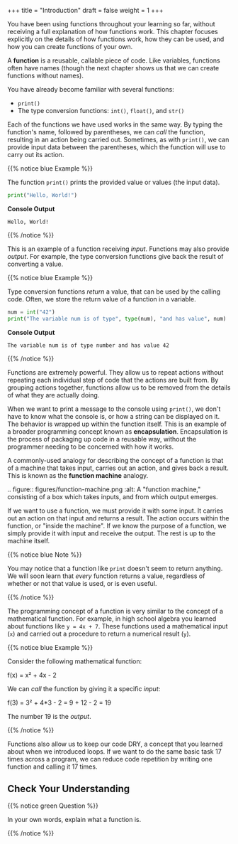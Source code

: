 +++
title = "Introduction"
draft = false
weight = 1
+++

You have been using functions throughout your learning so far, without receiving a full explanation of how functions work.
This chapter focuses explicitly on the details of how functions work, how they can be used, and how you can create functions of your own.

A **function** is a reusable, callable piece of code. Like variables, functions often have names (though the next chapter shows us that we can create functions without names).

You have already become familiar with several functions:

- `print()`
- The type conversion functions: `int()`, `float()`, and `str()`

Each of the functions we have used works in the same way.
By typing the function's name, followed by parentheses, we can *call* the function, resulting in an action being carried out.
Sometimes, as with `print()`, we can provide input data between the parentheses, which the function will use to carry out its action.

{{% notice blue Example %}}

The function ``print()`` prints the provided value or values (the input data).

```python
print("Hello, World!")
```

**Console Output**

```console
Hello, World!
```

{{% /notice %}}

This is an example of a function receiving *input*. Functions may also provide
*output*. For example, the type conversion functions give back the result of
converting a value.

{{% notice blue Example %}}

Type conversion functions *return* a value, that can be used by the calling code. Often, we store the return value of a function in a variable.

```python 
num = int("42")
print("The variable num is of type", type(num), "and has value", num)
```

**Console Output**

```console
The variable num is of type number and has value 42
```

{{% /notice %}}

Functions are extremely powerful.
They allow us to repeat actions without repeating each individual step of code that the actions are built from.
By grouping actions together, functions allow us to be removed from the details of what they are actually doing.

When we want to print a message to the console using `print()`, we don't have to know what the console is, or how a string can be displayed on it.
The behavior is wrapped up within the function itself. This is an example of a broader programming concept known as **encapsulation**.
Encapsulation is the process of packaging up code in a reusable way, without the programmer needing to be concerned with how it works.

A commonly-used analogy for describing the concept of a function is that of a machine that takes input, carries out an action, and gives back a result. This is known as the **function machine** analogy.

.. figure:: figures/function-machine.png
   :alt: A "function machine," consisting of a box which takes inputs, and from which output emerges.

If we want to use a function, we must provide it with some input. It carries
out an action on that input and returns a result. The action occurs within the
function, or "inside the machine". If we know the purpose of a function, we
simply provide it with input and receive the output. The rest is up to the
machine itself.

{{% notice blue Note %}}

You may notice that a function like `print` doesn't seem to return
anything. We will soon learn that *every* function returns a value, regardless
of whether or not that value is used, or is even useful.

{{% /notice %}}

The programming concept of a function is very similar to the concept of a mathematical function. For example, in high school algebra you learned about functions like `y = 4x + 7`. These functions used a mathematical input (`x`) and carried out a procedure to return a numerical result (`y`).

{{% notice blue Example %}}

Consider the following mathematical function:

f(x) = x² + 4x - 2

We can *call* the function by giving it a specific *input*:

f(3) = 3² + 4*3 - 2 = 9 + 12 - 2 = 19

The number 19 is the *output*.

{{% /notice %}}

Functions also allow us to keep our code DRY, a concept that you learned about when we introduced loops. If we want to do the same basic task 17 times across a program, we can reduce code repetition by writing one function and calling it 17 times.

## Check Your Understanding

{{% notice green Question %}}

In your own words, explain what a function is.

{{% /notice %}}
